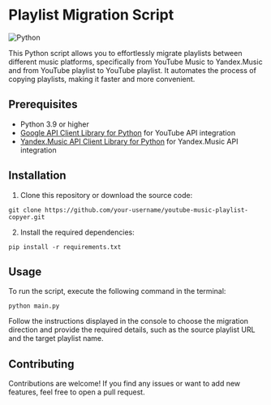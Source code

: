 # Playlist Migration Script

![Python](https://img.shields.io/badge/Python-3.9-blue)

This Python script allows you to effortlessly migrate playlists between different music platforms, specifically from YouTube Music to Yandex.Music and from YouTube playlist to YouTube playlist. It automates the process of copying playlists, making it faster and more convenient.

## Prerequisites

- Python 3.9 or higher
- [Google API Client Library for Python](https://github.com/sigma67/ytmusicapi) for YouTube API integration
- [Yandex.Music API Client Library for Python](https://github.com/MarshalX/yandex-music-api) for Yandex.Music API integration

## Installation

1. Clone this repository or download the source code:

```shell
git clone https://github.com/your-username/youtube-music-playlist-copyer.git
```

2. Install the required dependencies:

```shell
pip install -r requirements.txt
```

## Usage

To run the script, execute the following command in the terminal:

```shell
python main.py
```

Follow the instructions displayed in the console to choose the migration direction and provide the required details, such as the source playlist URL and the target playlist name.

## Contributing

Contributions are welcome! If you find any issues or want to add new features, feel free to open a pull request.
